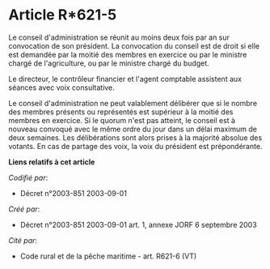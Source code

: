 # Article R*621-5

Le conseil d'administration se réunit au moins deux fois par an sur convocation de son président. La convocation du conseil
est de droit si elle est demandée par la moitié des membres en exercice ou par le ministre chargé de l'agriculture, ou par le
ministre chargé du budget.

Le directeur, le contrôleur financier et l'agent comptable assistent aux séances avec voix consultative.

Le conseil d'administration ne peut valablement délibérer que si le nombre des membres présents ou représentés est supérieur
à la moitié des membres en exercice. Si le quorum n'est pas atteint, le conseil est à nouveau convoqué avec le même ordre du
jour dans un délai maximum de deux semaines. Les délibérations sont alors prises à la majorité absolue des votants. En cas de
partage des voix, la voix du président est prépondérante.

**Liens relatifs à cet article**

_Codifié par_:

  - Décret n°2003-851 2003-09-01

_Créé par_:

  - Décret n°2003-851 2003-09-01 art. 1, annexe JORF 6 septembre 2003

_Cité par_:

  - Code rural et de la pêche maritime - art. R621-6 (VT)
